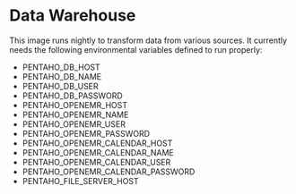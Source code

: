 # Data Warehouse
This image runs nightly to transform data from various sources. It currently
needs the following environmental variables defined to run properly:
- PENTAHO_DB_HOST
- PENTAHO_DB_NAME
- PENTAHO_DB_USER
- PENTAHO_DB_PASSWORD
- PENTAHO_OPENEMR_HOST
- PENTAHO_OPENEMR_NAME
- PENTAHO_OPENEMR_USER
- PENTAHO_OPENEMR_PASSWORD
- PENTAHO_OPENEMR_CALENDAR_HOST
- PENTAHO_OPENEMR_CALENDAR_NAME
- PENTAHO_OPENEMR_CALENDAR_USER
- PENTAHO_OPENEMR_CALENDAR_PASSWORD
- PENTAHO_FILE_SERVER_HOST

